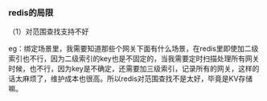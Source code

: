 ### redis的局限

（1）对范围查找支持不好

eg：绑定场景里，我需要知道那些个网关下面有什么场景，在redis里即使加二级索引也不行，因为二级索引的key也是不固定的，当我需要定时扫描处理所有网关时候，也不行，因为key是不确定，还需要加三级索引，记录所有的网关，这样的话太麻烦了，维护成本也很高。所以redis对范围查找不是太好，毕竟是KV存储嘛。